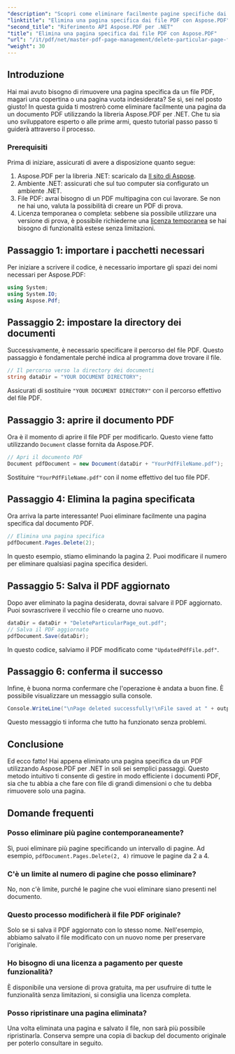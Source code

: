 ```yaml
---
"description": "Scopri come eliminare facilmente pagine specifiche dai documenti PDF utilizzando la potente libreria Aspose.PDF per .NET. Questa guida dettagliata è perfetta per sviluppatori di tutti i livelli che desiderano semplificare la gestione dei PDF."
"linktitle": "Elimina una pagina specifica dai file PDF con Aspose.PDF"
"second_title": "Riferimento API Aspose.PDF per .NET"
"title": "Elimina una pagina specifica dai file PDF con Aspose.PDF"
"url": "/it/pdf/net/master-pdf-page-management/delete-particular-page-from-pdf-files/"
"weight": 30
---
```


## Introduzione

Hai mai avuto bisogno di rimuovere una pagina specifica da un file PDF, magari una copertina o una pagina vuota indesiderata? Se sì, sei nel posto giusto! In questa guida ti mostrerò come eliminare facilmente una pagina da un documento PDF utilizzando la libreria Aspose.PDF per .NET. Che tu sia uno sviluppatore esperto o alle prime armi, questo tutorial passo passo ti guiderà attraverso il processo.

### Prerequisiti

Prima di iniziare, assicurati di avere a disposizione quanto segue:

1. Aspose.PDF per la libreria .NET: scaricalo da [Il sito di Aspose](https://releases.aspose.com/pdf/net/).
2. Ambiente .NET: assicurati che sul tuo computer sia configurato un ambiente .NET.
3. File PDF: avrai bisogno di un PDF multipagina con cui lavorare. Se non ne hai uno, valuta la possibilità di creare un PDF di prova.
4. Licenza temporanea o completa: sebbene sia possibile utilizzare una versione di prova, è possibile richiederne una [licenza temporanea](https://purchase.aspose.com/temporary-license/) se hai bisogno di funzionalità estese senza limitazioni.

## Passaggio 1: importare i pacchetti necessari

Per iniziare a scrivere il codice, è necessario importare gli spazi dei nomi necessari per Aspose.PDF:

```csharp
using System;
using System.IO;
using Aspose.Pdf;
```

## Passaggio 2: impostare la directory dei documenti

Successivamente, è necessario specificare il percorso del file PDF. Questo passaggio è fondamentale perché indica al programma dove trovare il file.

```csharp
// Il percorso verso la directory dei documenti
string dataDir = "YOUR DOCUMENT DIRECTORY";
```

Assicurati di sostituire `"YOUR DOCUMENT DIRECTORY"` con il percorso effettivo del file PDF.

## Passaggio 3: aprire il documento PDF

Ora è il momento di aprire il file PDF per modificarlo. Questo viene fatto utilizzando `Document` classe fornita da Aspose.PDF.

```csharp
// Apri il documento PDF
Document pdfDocument = new Document(dataDir + "YourPdfFileName.pdf");
```

Sostituire `"YourPdfFileName.pdf"` con il nome effettivo del tuo file PDF.

## Passaggio 4: Elimina la pagina specificata

Ora arriva la parte interessante! Puoi eliminare facilmente una pagina specifica dal documento PDF.

```csharp
// Elimina una pagina specifica
pdfDocument.Pages.Delete(2);
```

In questo esempio, stiamo eliminando la pagina 2. Puoi modificare il numero per eliminare qualsiasi pagina specifica desideri.

## Passaggio 5: Salva il PDF aggiornato

Dopo aver eliminato la pagina desiderata, dovrai salvare il PDF aggiornato. Puoi sovrascrivere il vecchio file o crearne uno nuovo.

```csharp
dataDir = dataDir + "DeleteParticularPage_out.pdf";
// Salva il PDF aggiornato
pdfDocument.Save(dataDir);
```

In questo codice, salviamo il PDF modificato come `"UpdatedPdfFile.pdf"`.

## Passaggio 6: conferma il successo

Infine, è buona norma confermare che l'operazione è andata a buon fine. È possibile visualizzare un messaggio sulla console.

```csharp
Console.WriteLine("\nPage deleted successfully!\nFile saved at " + outputFilePath);
```

Questo messaggio ti informa che tutto ha funzionato senza problemi.

## Conclusione

Ed ecco fatto! Hai appena eliminato una pagina specifica da un PDF utilizzando Aspose.PDF per .NET in soli sei semplici passaggi. Questo metodo intuitivo ti consente di gestire in modo efficiente i documenti PDF, sia che tu abbia a che fare con file di grandi dimensioni o che tu debba rimuovere solo una pagina.

## Domande frequenti

### Posso eliminare più pagine contemporaneamente?  
Sì, puoi eliminare più pagine specificando un intervallo di pagine. Ad esempio, `pdfDocument.Pages.Delete(2, 4)` rimuove le pagine da 2 a 4.

### C'è un limite al numero di pagine che posso eliminare?  
No, non c'è limite, purché le pagine che vuoi eliminare siano presenti nel documento.

### Questo processo modificherà il file PDF originale?  
Solo se si salva il PDF aggiornato con lo stesso nome. Nell'esempio, abbiamo salvato il file modificato con un nuovo nome per preservare l'originale.

### Ho bisogno di una licenza a pagamento per queste funzionalità?  
È disponibile una versione di prova gratuita, ma per usufruire di tutte le funzionalità senza limitazioni, si consiglia una licenza completa.

### Posso ripristinare una pagina eliminata?  
Una volta eliminata una pagina e salvato il file, non sarà più possibile ripristinarla. Conserva sempre una copia di backup del documento originale per poterlo consultare in seguito.